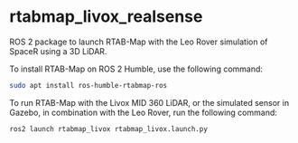 # rtabmap_livox_realsense
ROS 2 package to launch RTAB-Map with the Leo Rover simulation of SpaceR using a 3D LiDAR.

To install RTAB-Map on ROS 2 Humble, use the following command:

```bash
sudo apt install ros-humble-rtabmap-ros
```

To run RTAB-Map with the Livox MID 360 LiDAR, or the simulated sensor in Gazebo, in combination with the Leo Rover, run the following command:

```bash
ros2 launch rtabmap_livox rtabmap_livox.launch.py
```
